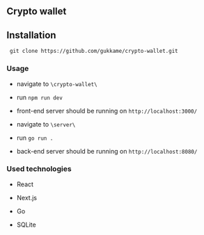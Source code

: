 ## Crypto wallet

## Installation

` git clone https://github.com/gukkame/crypto-wallet.git`

### Usage

- navigate to `\crypto-wallet\`
- run `npm run dev`
- front-end server should be running on `http://localhost:3000/`

- navigate to `\server\`
- run `go run .`
- back-end server should be running on `http://localhost:8080/`

### Used technologies

- React
- Next.js

- Go
- SQLite
